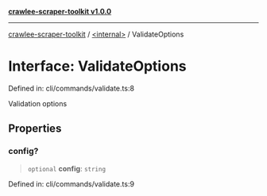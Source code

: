 [**crawlee-scraper-toolkit v1.0.0**](../../README.md)

***

[crawlee-scraper-toolkit](../../globals.md) / [\<internal\>](../README.md) / ValidateOptions

# Interface: ValidateOptions

Defined in: cli/commands/validate.ts:8

Validation options

## Properties

### config?

> `optional` **config**: `string`

Defined in: cli/commands/validate.ts:9

